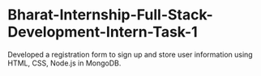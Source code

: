 # Bharat-Internship-Full-Stack-Development-Intern-Task-1
Developed a registration form to sign up and store user information using HTML, CSS, Node.js in MongoDB.
